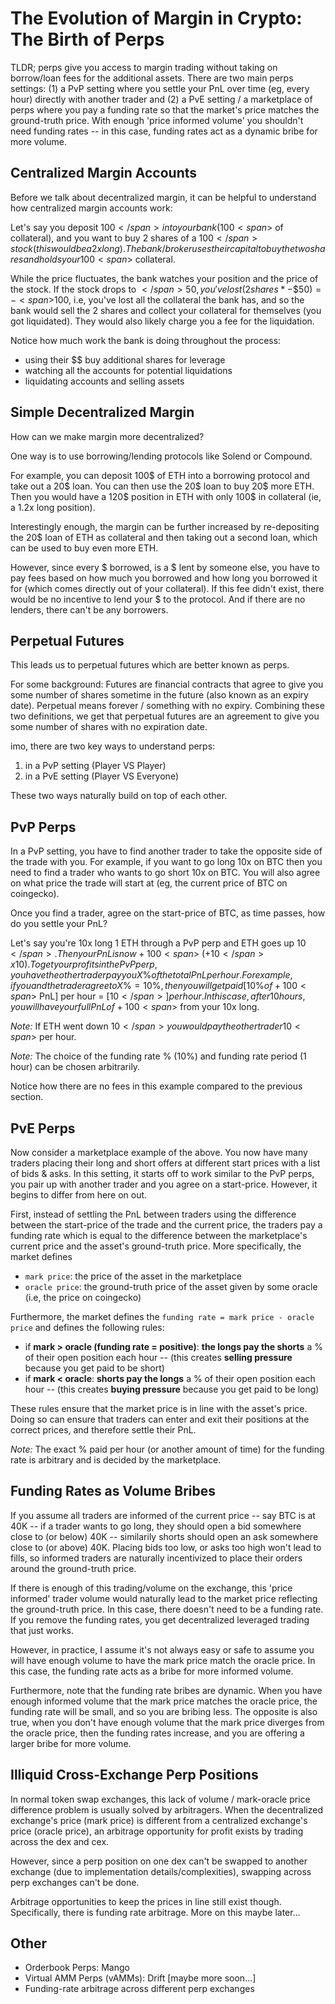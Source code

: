 # The Evolution of Margin in Crypto: The Birth of Perps

TLDR; perps give you access to margin trading without taking on borrow/loan fees for the additional assets. There are two main perps settings: (1) a PvP setting where you settle your PnL over time (eg, every hour) directly with another trader and (2) a PvE setting / a marketplace of perps where you pay a funding rate so that the market's price matches the ground-truth price. With enough 'price informed volume' you shouldn't need funding rates -- in this case, funding rates act as a dynamic bribe for more volume. 

## Centralized Margin Accounts 

Before we talk about decentralized margin, it can be helpful to understand how centralized margin accounts work: 

Let's say you deposit 100<span>$</span> into your bank (100<span>$</span> of collateral), and you want to buy 2 shares of a 100<span>$</span> stock (this would be a 2x long). The bank/broker uses their capital to buy the two shares and holds your 100<span>$</span> collateral.

While the price fluctuates, the bank watches your position and the price of the stock. If the stock drops to <span>$</span>50, you've lost (2 shares * -\$50) = -<span>$</span>100, i.e, you've lost all the collateral the bank has, and so the bank would sell the 2 shares and collect your collateral for themselves (you got liquidated). They would also likely charge you a fee for the liquidation. 

Notice how much work the bank is doing throughout the process: 
- using their $$ buy additional shares for leverage 
- watching all the accounts for potential liquidations
- liquidating accounts and selling assets 

## Simple Decentralized Margin 

How can we make margin more decentralized? 

One way is to use borrowing/lending protocols like Solend or Compound.

For example, you can deposit 100\$ of ETH into a borrowing protocol and take out a 20\$  loan. You can then use the 20\$ loan to buy 20\$ more ETH. Then you would have a 120\$ position in ETH with only 100\$ in collateral (ie, a 1.2x long position).

Interestingly enough, the margin can be further increased by re-depositing the 20\$ loan of ETH as collateral and then taking out a second loan, which can be used to buy even more ETH.

However, since every \$ borrowed, is a \$ lent by someone else, you have to pay fees based on how much you borrowed and how long you borrowed it for (which comes directly out of your collateral). If this fee didn't exist, there would be no incentive to lend your \$ to the protocol. And if there are no lenders, there can't be any borrowers. 

## Perpetual Futures  

This leads us to perpetual futures which are better known as perps. 

For some background: Futures are financial contracts that agree to give you some number of shares sometime in the future (also known as an expiry date). Perpetual means forever / something with no expiry. Combining these two definitions, we get that perpetual futures are an agreement to give you some number of shares with no expiration date.

imo, there are two key ways to understand perps:
1. in a PvP setting (Player VS Player)
2. in a PvE setting (Player VS Everyone)

These two ways naturally build on top of each other.

## PvP Perps 

In a PvP setting, you have to find another trader to take the opposite side of the trade with you. For example, if you want to go long 10x on BTC then you need to find a trader who wants to go short 10x on BTC. You will also agree on what price the trade will start at (eg, the current price of BTC on coingecko).

Once you find a trader, agree on the start-price of BTC, as time passes, how do you settle your PnL? 

Let's say you're 10x long 1 ETH through a PvP perp and ETH goes up 10<span>$</span>. Then your PnL is now +100<span>$</span> (+10<span>$</span> x 10). To get your profits in the PvP perp, you have the other trader pay you X\% of the total PnL per hour. For example, if you and the trader agree to X\% = 10\%, then you will get paid [10\% of +100<span>$</span> PnL] per hour = [10<span>$</span>] per hour. In this case, after 10 hours, you will have your full PnL of +100<span>$</span> from your 10x long. 

*Note:* If ETH went down 10<span>$</span> you would pay the other trader 10<span>$</span> per hour. 

*Note:* The choice of the funding rate \% (10\%) and funding rate period (1 hour) can be chosen arbitrarily. 

Notice how there are no fees in this example compared to the previous section. 

## PvE Perps 

Now consider a marketplace example of the above. You now have many traders placing their long and short offers at different start prices with a list of bids & asks. In this setting, it starts off to work similar to the PvP perps, you pair up with another trader and you agree on a start-price. However, it begins to differ from here on out. 

First, instead of settling the PnL between traders using the difference between the start-price of the trade and the current price, the traders pay a funding rate which is equal to the difference between the marketplace's current price and the asset's ground-truth price. More specifically, the market defines 
- `mark price`: the price of the asset in the marketplace
- `oracle price`: the ground-truth price of the asset given by some oracle (i.e, the price on coingecko)

Furthermore, the market defines the `funding rate = mark price - oracle price` and defines the following rules:

- if **mark > oracle (funding rate = positive)**: **the longs pay the shorts** a % of their open position each hour -- (this creates **selling pressure** because you get paid to be short)
- if **mark < oracle**: **shorts pay the longs** a % of their open position each hour -- (this creates **buying pressure** because you get paid to be long)

These rules ensure that the market price is in line with the asset's price. Doing so can ensure that traders can enter and exit their positions at the correct prices, and therefore settle their PnL.

*Note:* The exact \% paid per hour (or another amount of time) for the funding rate is arbitrary and is decided by the marketplace.

## Funding Rates as Volume Bribes

If you assume all traders are informed of the current price -- say BTC is at 40K -- if a trader wants to go long, they should open a bid somewhere close to (or below) 40K -- similarily shorts should open an ask somewhere close to (or above) 40K. Placing bids too low, or asks too high won't lead to fills, so informed traders are naturally incentivized to place their orders around the ground-truth price. 

If there is enough of this trading/volume on the exchange, this 'price informed' trader volume would naturally lead to the market price reflecting the ground-truth price. In this case, there doesn't need to be a funding rate. If you remove the funding rates, you get decentralized leveraged trading that just works.  

However, in practice, I assume it's not always easy or safe to assume you will have enough volume to have the mark price match the oracle price. In this case, the funding rate acts as a bribe for more informed volume.  

Furthermore, note that the funding rate bribes are dynamic. When you have enough informed volume that the mark price matches the oracle price, the funding rate will be small, and so you are bribing less. The opposite is also true, when you don't have enough volume that the mark price diverges from the oracle price, then the funding rates increase, and you are offering a larger bribe for more volume. 

## Illiquid Cross-Exchange Perp Positions 

In normal token swap exchanges, this lack of volume / mark-oracle price difference problem is usually solved by arbitragers. When the decentralized exchange's price (mark price) is different from a centralized exchange's price (oracle price), an arbitrage opportunity for profit exists by trading across the dex and cex. 

However, since a perp position on one dex can't be swapped to another exchange (due to implementation details/complexities), swapping across perp exchanges can't be done. 

Arbitrage opportunities to keep the prices in line still exist though. Specifically, there is funding rate arbitrage. More on this maybe later... 

## Other
- Orderbook Perps: Mango 
- Virtual AMM Perps (vAMMs): Drift [maybe more soon...]
- Funding-rate arbitrage across different perp exchanges

